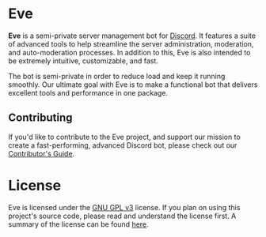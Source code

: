 # Eve

**Eve** is a semi-private server management bot for [Discord](https://discord.com). It features a suite of advanced tools to help streamline the server administration, moderation, and auto-moderation processes. In addition to this, Eve is also intended to be extremely intuitive, customizable, and fast.

The bot is semi-private in order to reduce load and keep it running smoothly. Our ultimate goal with Eve is to make a functional bot that delivers excellent tools and performance in one package.

## Contributing

If you'd like to contribute to the Eve project, and support our mission to create a fast-performing, advanced Discord bot, please check out our [Contributor's Guide](https://github.com/Vimposed/eve/blob/master/CONTRIBUTING.md).

# License

Eve is licensed under the [GNU GPL v3](https://www.gnu.org/licenses/gpl-3.0.en.html) license. If you plan on using this project's source code, please read and understand the license first. A summary of the license can be found [here](https://github.com/Vimposed/eve/blob/master/LICENSE).
